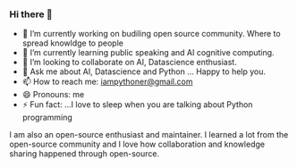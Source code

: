 ### Hi there 👋

- 🔭 I’m currently working on budiling open source community. Where to spread knowldge to people 
- 🌱 I’m currently learning public speaking and AI cognitive computing. 
- 👯 I’m looking to collaborate on AI, Datascience enthusiast.  
- 💬 Ask me about AI, Datascience and Python ... Happy to help you.
- 📫 How to reach me: iampythoner@gmail.com
- 😄 Pronouns: me
- ⚡ Fun fact: ...I love to sleep when you are talking about Python programming 

I am also an open-source enthusiast and maintainer. I learned a lot from the open-source community and I love how collaboration and knowledge sharing happened through open-source.
